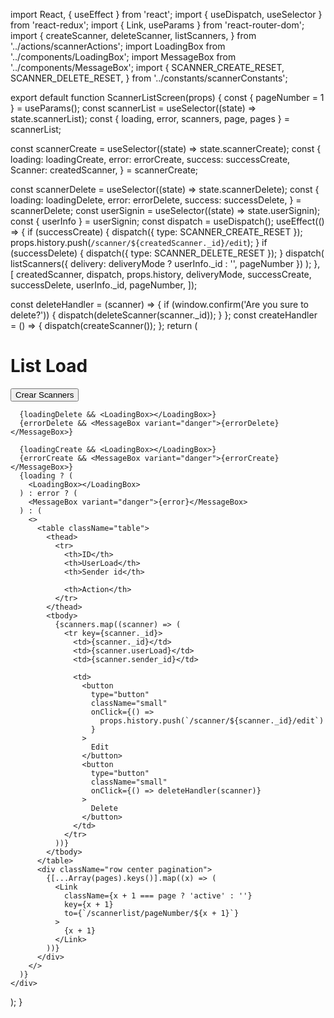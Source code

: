 import React, { useEffect } from 'react';
import { useDispatch, useSelector } from 'react-redux';
import { Link, useParams } from 'react-router-dom';
import {
  createScanner,
  deleteScanner,
  listScanners,
} from '../actions/scannerActions';
import LoadingBox from '../components/LoadingBox';
import MessageBox from '../components/MessageBox';
import {
  SCANNER_CREATE_RESET,
  SCANNER_DELETE_RESET,
} from '../constants/scannerConstants';

export default function ScannerListScreen(props) {
  const { pageNumber = 1 } = useParams();
  const scannerList = useSelector((state) => state.scannerList);
  const { loading, error, scanners, page, pages } = scannerList;

  const scannerCreate = useSelector((state) => state.scannerCreate);
  const {
    loading: loadingCreate,
    error: errorCreate,
    success: successCreate,
    Scanner: createdScanner,
  } = scannerCreate;

  const scannerDelete = useSelector((state) => state.scannerDelete);
  const {
    loading: loadingDelete,
    error: errorDelete,
    success: successDelete,
  } = scannerDelete;
  const userSignin = useSelector((state) => state.userSignin);
  const { userInfo } = userSignin;
  const dispatch = useDispatch();
  useEffect(() => {
    if (successCreate) {
      dispatch({ type: SCANNER_CREATE_RESET });
      props.history.push(`/scanner/${createdScanner._id}/edit`);
    }
    if (successDelete) {
      dispatch({ type: SCANNER_DELETE_RESET });
    }
    dispatch(
      listScanners({ delivery: deliveryMode ? userInfo._id : '', pageNumber })
    );
  }, [
    createdScanner,
    dispatch,
    props.history,
    deliveryMode,
    successCreate,
    successDelete,
    userInfo._id,
    pageNumber,
  ]);

  const deleteHandler = (scanner) => {
    if (window.confirm('Are you sure to delete?')) {
      dispatch(deleteScanner(scanner._id));
    }
  };
  const createHandler = () => {
    dispatch(createScanner());
  };
  return (
    <div>
      <div className="row">
        <h1>List Load</h1>
        <button type="button" className="primary" onClick={createHandler}>
          Crear Scanners
        </button>
      </div>

      {loadingDelete && <LoadingBox></LoadingBox>}
      {errorDelete && <MessageBox variant="danger">{errorDelete}</MessageBox>}

      {loadingCreate && <LoadingBox></LoadingBox>}
      {errorCreate && <MessageBox variant="danger">{errorCreate}</MessageBox>}
      {loading ? (
        <LoadingBox></LoadingBox>
      ) : error ? (
        <MessageBox variant="danger">{error}</MessageBox>
      ) : (
        <>
          <table className="table">
            <thead>
              <tr>
                <th>ID</th>
                <th>UserLoad</th>
                <th>Sender id</th>
               
                <th>Action</th>
              </tr>
            </thead>
            <tbody>
              {scanners.map((scanner) => (
                <tr key={scanner._id}>
                  <td>{scanner._id}</td>
                  <td>{scanner.userLoad}</td>
                  <td>{scanner.sender_id}</td>
                 
                  <td>
                    <button
                      type="button"
                      className="small"
                      onClick={() =>
                        props.history.push(`/scanner/${scanner._id}/edit`)
                      }
                    >
                      Edit
                    </button>
                    <button
                      type="button"
                      className="small"
                      onClick={() => deleteHandler(scanner)}
                    >
                      Delete
                    </button>
                  </td>
                </tr>
              ))}
            </tbody>
          </table>
          <div className="row center pagination">
            {[...Array(pages).keys()].map((x) => (
              <Link
                className={x + 1 === page ? 'active' : ''}
                key={x + 1}
                to={`/scannerlist/pageNumber/${x + 1}`}
              >
                {x + 1}
              </Link>
            ))}
          </div>
        </>
      )}
    </div>
  );
}